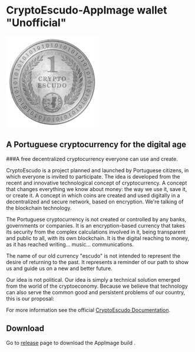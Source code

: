  
# CryptoEscudo-AppImage wallet "Unofficial"

![cryptoescudo](img/cryptoescudo.png)

## A Portuguese cryptocurrency for the digital age
###A free decentralized cryptocurrency everyone can use and create.

CryptoEscudo is a project planned and launched by Portuguese citizens, in which everyone is invited to participate.
The idea is developed from the recent and innovative technological concept of cryptocurrency. A concept that changes everything we know about money: the way we use it, save it, or create it. A concept in which coins are created and used digitally in a decentralized and secure network, based on encryption. We're talking of the blockchain technology.

The Portuguese cryptocurrency is not created or controlled by any banks, governments or companies. It is an encryption-based currency that takes its security from the complex calculations involved in it, being transparent and public to all, with its own blockchain. It is the digital reaching to money, as it has reached writing... music... communications.

The name of our old currency "escudo" is not intended to represent the desire of returning to the past. It represents a reminder of our path to show us and guide us on a new and better future.

Our idea is not political. Our idea is simply a technical solution emerged from the world of the cryptoeconomy. Because we believe that technology can also serve the common good and persistent problems of our country, this is our proposal:




For more information  see the official [CryptoEscudo Documentation](https://www.cryptoescudo.pt).



## Download
Go to [release](https://github.com/cmatomic/cryptoescudo-AppImage/releases) page to download the AppImage build .
